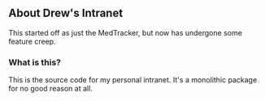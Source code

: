 ## About Drew's Intranet

This started off as just the MedTracker, but now has undergone some feature creep.

### What is this?

This is the source code for my personal intranet. It's a monolithic package for no good reason at all.
